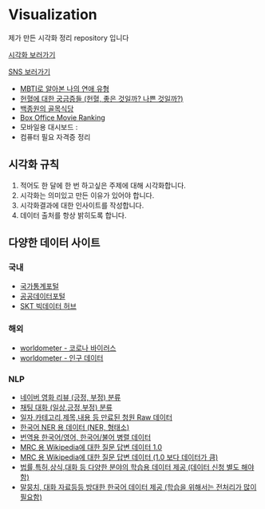 # Visualization
제가 만든 시각화 정리 repository 입니다

[시각화 보러가기](https://public.tableau.com/profile/.19603039#!/)

[SNS 보러가기](https://www.instagram.com/jongsky_data/)

- [MBTI로 알아본 나의 연애 유형](https://github.com/JONGSKY/Visualization/tree/master/Love_MBTI)
- [헌혈에 대한 궁금증들 (헌혈, 좋은 것일까? 나쁜 것일까?)](https://github.com/JONGSKY/Visualization/tree/master/Blood_donation)
- [백종원의 골목식당](https://github.com/JONGSKY/Visualization/tree/master/Back_street)
- [Box Office Movie Ranking](https://github.com/JONGSKY/Visualization/tree/master/Movie)
- 모바일용 대시보드 : 
- 컴퓨터 필요 자격증 정리

## 시각화 규칙
1. 적어도 한 달에 한 번 하고싶은 주제에 대해 시각화합니다.
2. 시각화는 의미있고 만든 이유가 있어야 합니다.
3. 시각화결과에 대한 인사이트를 작성합니다.
4. 데이터 출처를 항상 밝히도록 합니다.

## 다양한 데이터 사이트
  ### 국내
  - [국가통계포털](http://kosis.kr/index/index.do)
  - [공공데이터포털](https://www.data.go.kr/)
  - [SKT 빅데이터 허브](https://www.bigdatahub.co.kr/index.do)
  ### 해외
  - [worldometer - 코로나 바이러스](https://www.worldometers.info/coronavirus/)
  - [worldometer - 인구 데이터](https://www.worldometers.info/world-population/)  
  ### NLP
  - [네이버 영화 리뷰 (긍정, 부정) 분류](https://github.com/e9t/nsmc)
  - [채팅 대화 (일상,긍정,부정) 분류](https://github.com/songys/Chatbot_data)
  - [일자,카테고리,제목,내용 등 만료된 청원 Raw 데이터](https://github.com/akngs/petitions)
  - [한국어 NER 용 데이터 (NER, 형태소)](https://github.com/machinereading/KoreanNERCorpus)
  - [번역용 한국어/영어, 한국어/불어 병렬 데이터](https://github.com/j-min/korean-parallel-corpora)
  - [MRC 용 Wikipedia에 대한 질문 답변 데이터 1.0](https://korquad.github.io/category/1.0_KOR.html)
  - [MRC 용 Wikipedia에 대한 질문 답변 데이터 (1.0 보다 데이터가 큼)](https://korquad.github.io/)
  - [법률,특허,상식,대화 등 다양한 분야의 학습용 데이터 제공 (데이터 신청 별도 해야함)](http://www.aihub.or.kr/ai_data)
  - [말뭉치, 대화 자료등등 방대한 한국어 데이터 제공 (학습을 위해서는 전처리가 많이 필요함)](https://ithub.korean.go.kr/user/total/database/corpusManager.do)
  
